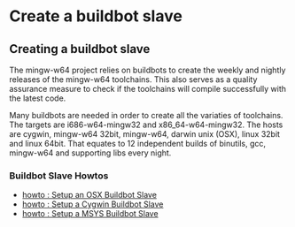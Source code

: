 # Create a buildbot slave

## Creating a buildbot slave

The mingw-w64 project relies on buildbots to create the weekly and
nightly releases of the mingw-w64 toolchains. This also serves as a
quality assurance measure to check if the toolchains will compile
successfully with the latest code.

Many buildbots are needed in order to create all the variaties of
toolchains. The targets are i686-w64-mingw32 and x86\_64-w64-mingw32.
The hosts are cygwin, mingw-w64 32bit, mingw-w64, darwin unix (OSX),
linux 32bit and linux 64bit. That equates to 12 independent builds of
binutils, gcc, mingw-w64 and supporting libs every night.

### Buildbot Slave Howtos

-   [howto : Setup an OSX Buildbot Slave](./setup-an-osx-buildbot.md)
-   [howto : Setup a Cygwin Buildbot Slave](./setup-a-cygwin-buildbot.md)
-   [howto : Setup a MSYS Buildbot Slave](./setup-a-msys-buildbot.md)
